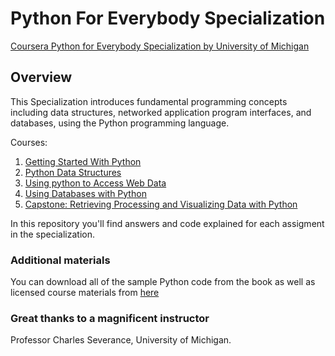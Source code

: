 # Python For Everybody Specialization 
 [Coursera Python for Everybody Specialization by University of Michigan ](https://www.coursera.org/specializations/python "Awesome stuff") 

## Overview
This Specialization introduces fundamental programming concepts including data structures, networked application program interfaces, and databases, using the Python programming language.

Courses:

1. [Getting Started With Python](https://github.com/elizabethygonz/Python-for-everybody/tree/main/Course_1_Getting_Started_with_Pythonn)
2. [Python Data Structures](https://github.com/elizabethygonz/Python-for-everybody/tree/main/Course_2_Python_Data_Structures)
3. [Using python to Access Web Data](https://github.com/elizabethygonz/Python-for-everybody/tree/main/Course_3_Using_Python_to_Access_Web_Data)
4. [Using Databases with Python](https://github.com/elizabethygonz/Python-for-everybody/tree/main/Course_4_Using_Databases_with_Python)
5. [Capstone: Retrieving Processing and Visualizing Data with Python](https://github.com/elizabethygonz/Python-for-everybody/tree/main/Course_5_Capstone_Project)

In this repository you'll find answers and code explained for each assigment in the specialization.


### Additional materials

You can download all of the sample Python code from the book as well as licensed course materials from [here](https://www.py4e.com/materials/) 

### Great thanks to a magnificent instructor

Professor Charles Severance, University of Michigan.
